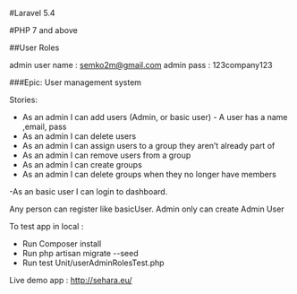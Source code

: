 #Laravel 5.4

#PHP 7 and above

##User Roles

admin user name :  semko2m@gmail.com
admin pass : 123company123

###Epic: User management system 

 
Stories:
 

- As an admin I can add users (Admin, or basic user) - A user has a name ,email, pass 
- As an admin I can delete users
- As an admin I can assign users to a group they aren’t already part of
- As an admin I can remove users from a group
- As an admin I can create groups
- As an admin I can delete groups when they no longer have members 

-As an basic user I can login to dashboard.

Any person can register like basicUser. Admin only can create Admin User


To test app in local :
- Run Composer install
- Run php artisan migrate --seed
- Run test Unit/userAdminRolesTest.php


Live demo app : http://sehara.eu/
